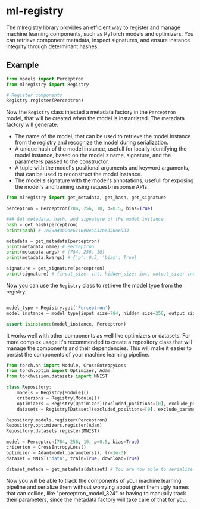 # ml-registry

The mlregistry library provides an efficient way to register and manage machine learning components, such as PyTorch models and optimizers. You can retrieve component metadata, inspect signatures, and ensure instance integrity through determinant hashes.

## Example

```python
from models import Perceptron
from mlregistry import Registry

# Register components
Registry.register(Perceptron)

```

Now the `Registry` class injected a metadata factory in the `Perceptron` model, that will be created when the model is instantiated. The metadata factory will generate:


- The name of the model, that can be used to retrieve the model instance from the registry and recognize the model during serialization.
- A unique hash of the model instance, usefull for locally identifying the model instance, based on the model's name, signature, and the parameters passed to the constructor.
- A tuple with the model's positional arguments and keyword arguments, that can be used to reconstruct the model instance.
- The model's signature with the model's annotations, usefull for exposing the model's and training using request-response APIs.

```python
from mlregistry import get_metadata, get_hash, get_signature

perceptron = Perceptron(784, 256, 10, p=0.5, bias=True)

### Get metadata, hash, and signature of the model instance
hash = get_hash(perceptron)
print(hash) # 1a79a4d60de6718e8e5b326e338ae533

metadata = get_metadata(perceptron)
print(metadata.name) # Perceptron
print(metadata.args) # (784, 256, 10)
print(metadata.kwargs) # {'p': 0.5, 'bias': True}

signature = get_signature(perceptron)
print(signature) # {input_size: int, hidden_size: int, output_size: int, p: float, bias: bool}

```

Now you can use the `Registry` class to retrieve the model type from the registry.

```python

model_type = Registry.get('Perceptron')
model_instance = model_type(input_size=784, hidden_size=256, output_size=10, p=0.5, bias=True)

assert isinstance(model_instance, Perceptron)

```

It works well with other components as well like optimizers or datasets. For more complex usage it's recommended to create a repository class that will manage the components and their dependencies. This will make it easier to persist the components of your machine learning pipeline.

```python
from torch.nn import Module, CrossEntropyLoss
from torch.optim import Optimizer, Adam
from torchvision.datasets import MNIST

class Repository:
    models = Registry[Module]()
    criterions = Registry[Module]()
    optimizers = Registry[Optimizer](excluded_positions=[0], exclude_parameters={'params'})
    datasets = Registry[Dataset](excluded_positions=[0], exclude_parameters={'root', 'download'})

Repository.models.register(Perceptron)
Repository.optimizers.register(Adam)
Repository.datasets.register(MNIST)

model = Perceptron(784, 256, 10, p=0.5, bias=True)
criterion = CrossEntropyLoss()
optimizer = Adam(model.parameters(), lr=1e-3)
dataset = MNIST('data', train=True, download=True)

dataset_metada = get_metadata(dataset) # You are now able to serialize the dataset metadata! and reconstruct the dataset instance later.

```

Now you will be able to track the components of your machine learning pipeline and serialize them without worrying about given them ugly names that can collide, like "perceptron_model_324" or having to manually track their parameters, since the metadata factory will take care of that for you.